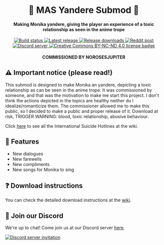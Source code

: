 <h1 align="center">🔪 MAS Yandere Submod 🔪</h1>
<h4 align="center">Making Monika yandere, giving the player an experience of a toxic relationship as seen in the anime trope</h3>

<p align="center">
  <a href="https://github.com/my-otter-self/mas_yandere/actions/workflows/lint-on-push.yml">
    <img alt="Build status" src="https://img.shields.io/github/workflow/status/my-otter-self/mas_yandere/Lint%20source%20tree%20on%20push/main">
  </a>
  <a href="https://github.com/my-otter-self/mas_yandere/releases/latest">
    <img alt="Latest release" src="https://img.shields.io/github/v/release/my-otter-self/mas_yandere">
  </a>
  <a href="https://github.com/my-otter-self/mas_yandere/releases">
    <img alt="Release downloads" src="https://img.shields.io/github/downloads/my-otter-self/mas_yandere/total">
  </a>
  <a href="https://www.reddit.com/r/MASFandom/comments/v1cjv7/huge_new_selfharm_submod_v001_release/">
    <img alt="Reddit post" src="https://img.shields.io/badge/dynamic/json?color=FF4500&label=%F0%9D%97%8B%2Fmasfandom%20post&query=%24[0].data.children[0].data.score&url=https%3A%2F%2Fwww.reddit.com%2Fr%2FMASFandom%2Fcomments%2Fv1cjv7%2Fhuge_new_selfharm_submod_v001_release.json&style=social&logo=reddit&suffix=+upvotes">
  </a>
  <a href="https://mon.icu/discord">
    <img alt="Discord server" src="https://discordapp.com/api/guilds/970747033071804426/widget.png?style=shield">
  </a>
  <a href="https://github.com/my-otter-self/MAS_selfharm/blob/main/LICENSE.txt">
    <img alt="Creative Commons BY-NC-ND 4.0 license badge" src="https://img.shields.io/badge/License-CC_BY--NC--ND_4.0-lightgrey.svg">
  </a>
</p>

<h4 align="center">COMMISSIONED BY NOROSESJUPITER</h4>


## ⚠️ Important notice (please read!)

This submod is designed to make Monika an yandere, depicting a toxic relationship as can be seen in the anime trope.
It was commissioned by someone, and that was the motivation to make me start this project.
I don't think the actions depicted in the topics are healthy neither do I idealize/romanticize them. 
The commissioner allowed me to make this public, so I decided to make a public and proper release of it.
Download at risk, TRIGGER WARNING: blood, toxic relationship, abusive behaviour.

Click [here](https://github.com/my-otter-self/MAS_selfharm/wiki/%F0%9F%91%90-Suicide-Hotlines) to see all the International Suicide Hotlines at the wiki.


## 🌟 Features

  * New dialogues
  * New farewells
  * New compliments
  * New songs for Monika to sing

## ❓ Download instructions

You can check the detailed download instructions at the [wiki](https://github.com/my-otter-self/MAS_yandere/wiki/%E2%9D%93-Download-instructions).

## 💬 Join our Discord

We're up to chat! Come join us at our Discord server [here](https://mon.icu/discord).

[![Discord server invitation](https://discordapp.com/api/guilds/970747033071804426/widget.png?style=banner3)](https://mon.icu/discord)
